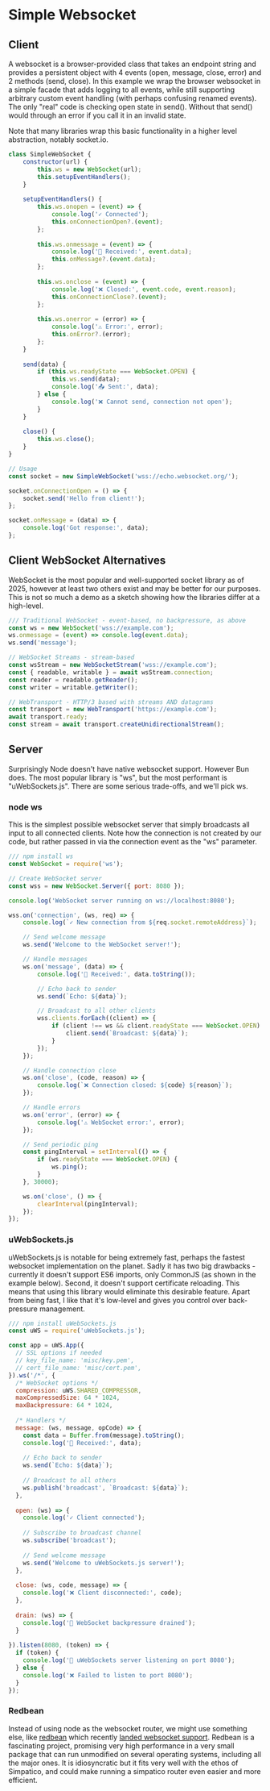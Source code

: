 # Simple Websocket

## Client
A websocket is a browser-provided class that takes an endpoint string and provides a persistent object with 4 events (open, message, close, error) and 2 methods (send, close).
In this example we wrap the browser websocket in a simple facade that adds logging to all events, while still supporting arbitrary custom event handling (with perhaps confusing renamed events).
The only "real" code is checking open state in send(). Without that send() would through an error if you call it in an invalid state.

Note that many libraries wrap this basic functionality in a higher level abstraction, notably socket.io.

```js
class SimpleWebSocket {
    constructor(url) {
        this.ws = new WebSocket(url);
        this.setupEventHandlers();
    }
    
    setupEventHandlers() {
        this.ws.onopen = (event) => {
            console.log('✓ Connected');
            this.onConnectionOpen?.(event);
        };
        
        this.ws.onmessage = (event) => {
            console.log('📨 Received:', event.data);
            this.onMessage?.(event.data);
        };
        
        this.ws.onclose = (event) => {
            console.log('❌ Closed:', event.code, event.reason);
            this.onConnectionClose?.(event);
        };
        
        this.ws.onerror = (error) => {
            console.log('⚠️ Error:', error);
            this.onError?.(error);
        };
    }
    
    send(data) {
        if (this.ws.readyState === WebSocket.OPEN) {
            this.ws.send(data);
            console.log('📤 Sent:', data);
        } else {
            console.log('❌ Cannot send, connection not open');
        }
    }
    
    close() {
        this.ws.close();
    }
}

// Usage
const socket = new SimpleWebSocket('wss://echo.websocket.org/');

socket.onConnectionOpen = () => {
    socket.send('Hello from client!');
};

socket.onMessage = (data) => {
    console.log('Got response:', data);
};
```

## Client WebSocket Alternatives
WebSocket is the most popular and well-supported socket library as of 2025, however at least two others exist and may be better for our purposes.
This is not so much a demo as a sketch showing how the libraries differ at a high-level.
```js
/// Traditional WebSocket - event-based, no backpressure, as above
const ws = new WebSocket('wss://example.com');
ws.onmessage = (event) => console.log(event.data);
ws.send('message');

// WebSocket Streams - stream-based
const wsStream = new WebSocketStream('wss://example.com');
const { readable, writable } = await wsStream.connection;
const reader = readable.getReader();
const writer = writable.getWriter();

// WebTransport - HTTP/3 based with streams AND datagrams
const transport = new WebTransport('https://example.com');
await transport.ready;
const stream = await transport.createUnidirectionalStream();
```
## Server
Surprisingly Node doesn't have native websocket support. However Bun does. 
The most popular library is "ws", but the most performant is "uWebSockets.js".
There are some serious trade-offs, and we'll pick ws.

### node ws

This is the simplest possible websocket server that simply broadcasts all input to all connected clients.
Note how the connection is not created by our code, but rather passed in via the connection event as the "ws" parameter.

```js
/// npm install ws
const WebSocket = require('ws');

// Create WebSocket server
const wss = new WebSocket.Server({ port: 8080 });

console.log('WebSocket server running on ws://localhost:8080');

wss.on('connection', (ws, req) => {
    console.log(`✓ New connection from ${req.socket.remoteAddress}`);

    // Send welcome message
    ws.send('Welcome to the WebSocket server!');

    // Handle messages
    ws.on('message', (data) => {
        console.log('📨 Received:', data.toString());

        // Echo back to sender
        ws.send(`Echo: ${data}`);

        // Broadcast to all other clients
        wss.clients.forEach((client) => {
            if (client !== ws && client.readyState === WebSocket.OPEN) {
                client.send(`Broadcast: ${data}`);
            }
        });
    });

    // Handle connection close
    ws.on('close', (code, reason) => {
        console.log(`❌ Connection closed: ${code} ${reason}`);
    });

    // Handle errors
    ws.on('error', (error) => {
        console.log('⚠️ WebSocket error:', error);
    });

    // Send periodic ping
    const pingInterval = setInterval(() => {
        if (ws.readyState === WebSocket.OPEN) {
            ws.ping();
        }
    }, 30000);

    ws.on('close', () => {
        clearInterval(pingInterval);
    });
});
```
### uWebSockets.js

uWebSockets.js is notable for being extremely fast, perhaps the fastest websocket implementation on the planet.
Sadly it has two big drawbacks - currently it doesn't support ES6 imports, only CommonJS (as shown in the example below).
Second, it doesn't support certificate reloading. This means that using this library would eliminate this desirable feature.
Apart from being fast, I like that it's low-level and gives you control over back-pressure management.

```js
/// npm install uWebSockets.js
const uWS = require('uWebSockets.js');

const app = uWS.App({
  // SSL options if needed
  // key_file_name: 'misc/key.pem',
  // cert_file_name: 'misc/cert.pem',
}).ws('/*', {
  /* WebSocket options */
  compression: uWS.SHARED_COMPRESSOR,
  maxCompressedSize: 64 * 1024,
  maxBackpressure: 64 * 1024,
  
  /* Handlers */
  message: (ws, message, opCode) => {
    const data = Buffer.from(message).toString();
    console.log('📨 Received:', data);
    
    // Echo back to sender
    ws.send(`Echo: ${data}`);
    
    // Broadcast to all others
    ws.publish('broadcast', `Broadcast: ${data}`);
  },
  
  open: (ws) => {
    console.log('✓ Client connected');
    
    // Subscribe to broadcast channel
    ws.subscribe('broadcast');
    
    // Send welcome message
    ws.send('Welcome to uWebSockets.js server!');
  },
  
  close: (ws, code, message) => {
    console.log('❌ Client disconnected:', code);
  },
  
  drain: (ws) => {
    console.log('🚰 WebSocket backpressure drained');
  }
  
}).listen(8080, (token) => {
  if (token) {
    console.log('🚀 uWebSockets server listening on port 8080');
  } else {
    console.log('❌ Failed to listen to port 8080');
  }
});
```

### Redbean
Instead of using node as the websocket router, we might use something else, like [redbean](https://redbean.dev) which recently [landed websocket support](https://github.com/jart/cosmopolitan/pull/1388).
Redbean is a fascinating project, promising very high performance in a very small package that can run unmodified on several operating systems, including all the major ones.
It is idiosyncratic but it fits very well with the ethos of Simpatico, and could make running a simpatico router even easier and more efficient.
